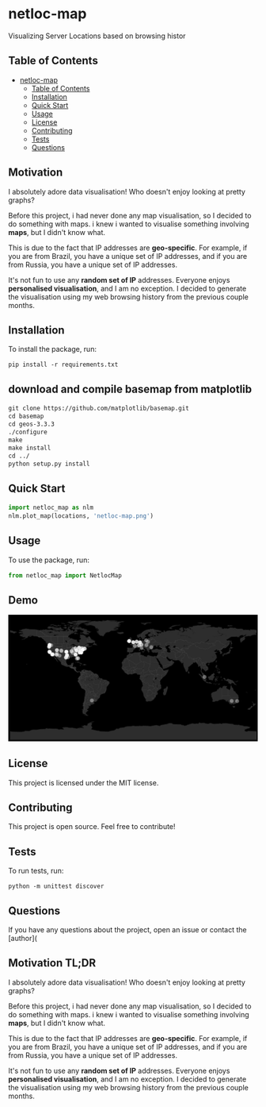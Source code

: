 # netloc-map

Visualizing Server Locations based on browsing histor

## Table of Contents

- [netloc-map](#netloc-map)
  - [Table of Contents](#table-of-contents)
  - [Installation](#installation)
  - [Quick Start](#quick-start)
  - [Usage](#usage)
  - [License](#license)
  - [Contributing](#contributing)
  - [Tests](#tests)
  - [Questions](#questions)

## Motivation

I absolutely adore data visualisation! Who doesn't enjoy looking at pretty graphs?

Before this project, i had never done any map visualisation, so I decided to do something with maps.
i knew i wanted to visualise something involving **maps**, but I didn't know what.

This is due to the fact that IP addresses are **geo-specific**. For example, if you are from Brazil, you have a unique set of IP addresses, and if you are from Russia, you have a unique set of IP addresses.

It's not fun to use any **random set of IP** addresses. Everyone enjoys **personalised visualisation**, and I am no exception. I decided to generate the visualisation using my web browsing history from the previous couple months.

## Installation

To install the package, run:

```shell
pip install -r requirements.txt
```

## download and compile basemap from matplotlib
<!-- 
import mpl_toolkits

mpl_toolkits.__path__.append('./env/lib/python3.7/site-packages/'
'basemap-1.2.0-py3.7-macosx-10.14-x86_64.egg/mpl_toolkits/') 
from mpl_toolkits.basemap import Basemap
-->
```shell
git clone https://github.com/matplotlib/basemap.git
cd basemap
cd geos-3.3.3
./configure
make
make install
cd ../
python setup.py install
```

## Quick Start

```python
import netloc_map as nlm
nlm.plot_map(locations, 'netloc-map.png')
```

## Usage

To use the package, run:

```python
from netloc_map import NetlocMap
```

## Demo

![location basemap demo](images/location-basemap.jpeg)

## License

This project is licensed under the MIT license.

## Contributing

This project is open source. Feel free to contribute!

## Tests

To run tests, run:

```shell
python -m unittest discover
```

## Questions

If you have any questions about the project, open an issue or contact the [author](


## Motivation TL;DR

I absolutely adore data visualisation! Who doesn't enjoy looking at pretty graphs?

Before this project, i had never done any map visualisation, so I decided to do something with maps.
i knew i wanted to visualise something involving **maps**, but I didn't know what.

This is due to the fact that IP addresses are **geo-specific**. For example, if you are from Brazil, you have a unique set of IP addresses, and if you are from Russia, you have a unique set of IP addresses.

It's not fun to use any **random set of IP** addresses. Everyone enjoys **personalised visualisation**, and I am no exception. I decided to generate the visualisation using my web browsing history from the previous couple months.
